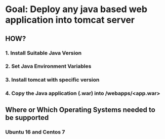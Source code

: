 # Goal: Deploy any java based web application into tomcat server

## HOW?
### 1. Install Suitable Java Version
### 2. Set Java Environment Variables
### 3. Install tomcat with specific version
### 4. Copy the Java application (.war) into <tomcatdirectory>/webapps/<app.war>

## Where or Which Operating Systems needed to be supported
### Ubuntu 16 and Centos 7

